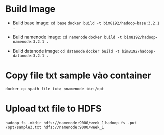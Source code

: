 # Build Image
- Build base image:
`cd base`
`docker build -t bim8192/hadoop-base:3.2.1 .`

- Build namenode image:
`cd namenode`
`docker build -t bim8192/hadoop-namenode:3.2.1 .`

- Build datanode image:
`cd datanode`
`docker build -t bim8192/hadoop-datanode:3.2.1 .`

# Copy file txt sample vào container
`docker cp <path file txt> <namenode id>:/opt`

# Upload txt file to HDFS
`hadoop fs -mkdir hdfs://namenode:9000/week_1`
`hadoop fs -put /opt/sample3.txt hdfs://namenode:9000/week_1`